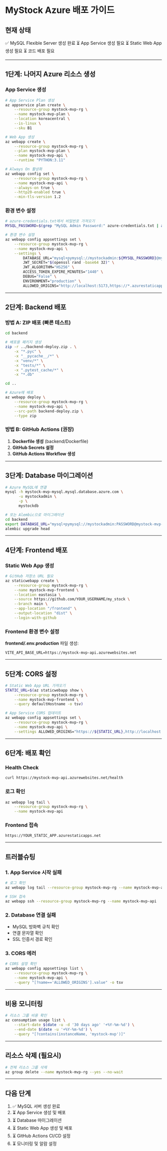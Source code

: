 # MyStock Azure 배포 가이드

## 현재 상태
✅ MySQL Flexible Server 생성 완료
⏳ App Service 생성 필요
⏳ Static Web App 생성 필요
⏳ 코드 배포 필요

---

## 1단계: 나머지 Azure 리소스 생성

### App Service 생성
```bash
# App Service Plan 생성
az appservice plan create \
    --resource-group mystock-mvp-rg \
    --name mystock-mvp-plan \
    --location koreacentral \
    --is-linux \
    --sku B1

# Web App 생성
az webapp create \
    --resource-group mystock-mvp-rg \
    --plan mystock-mvp-plan \
    --name mystock-mvp-api \
    --runtime "PYTHON:3.11"

# Always On 활성화
az webapp config set \
    --resource-group mystock-mvp-rg \
    --name mystock-mvp-api \
    --always-on true \
    --http20-enabled true \
    --min-tls-version 1.2
```

### 환경 변수 설정
```bash
# azure-credentials.txt에서 비밀번호 가져오기
MYSQL_PASSWORD=$(grep "MySQL Admin Password:" azure-credentials.txt | awk '{print $4}')

# 환경 변수 설정
az webapp config appsettings set \
    --resource-group mystock-mvp-rg \
    --name mystock-mvp-api \
    --settings \
        DATABASE_URL="mysql+pymysql://mystockadmin:${MYSQL_PASSWORD}@mystock-mvp-mysql.mysql.database.azure.com:3306/mystockdb?ssl_ca=/etc/ssl/certs/ca-certificates.crt" \
        JWT_SECRET="$(openssl rand -base64 32)" \
        JWT_ALGORITHM="HS256" \
        ACCESS_TOKEN_EXPIRE_MINUTES="1440" \
        DEBUG="False" \
        ENVIRONMENT="production" \
        ALLOWED_ORIGINS="http://localhost:5173,https://*.azurestaticapps.net"
```

---

## 2단계: Backend 배포

### 방법 A: ZIP 배포 (빠른 테스트)

```bash
cd backend

# 배포용 패키지 생성
zip -r ../backend-deploy.zip . \
    -x "*.pyc" \
    -x "__pycache__/*" \
    -x "venv/*" \
    -x "tests/*" \
    -x ".pytest_cache/*" \
    -x "*.db"

cd ..

# Azure에 배포
az webapp deploy \
    --resource-group mystock-mvp-rg \
    --name mystock-mvp-api \
    --src-path backend-deploy.zip \
    --type zip
```

### 방법 B: GitHub Actions (권장)

1. **Dockerfile 생성** (backend/Dockerfile)
2. **GitHub Secrets 설정**
3. **GitHub Actions Workflow 생성**

---

## 3단계: Database 마이그레이션

```bash
# Azure MySQL에 연결
mysql -h mystock-mvp-mysql.mysql.database.azure.com \
      -u mystockadmin \
      -p \
      mystockdb

# 또는 Alembic으로 마이그레이션
cd backend
export DATABASE_URL="mysql+pymysql://mystockadmin:PASSWORD@mystock-mvp-mysql.mysql.database.azure.com:3306/mystockdb?ssl_ca=/etc/ssl/certs/ca-certificates.crt"
alembic upgrade head
```

---

## 4단계: Frontend 배포

### Static Web App 생성
```bash
# GitHub 저장소 URL 필요
az staticwebapp create \
    --resource-group mystock-mvp-rg \
    --name mystock-mvp-frontend \
    --location eastasia \
    --source https://github.com/YOUR_USERNAME/my_stock \
    --branch main \
    --app-location "/frontend" \
    --output-location "dist" \
    --login-with-github
```

### Frontend 환경 변수 설정

**frontend/.env.production** 파일 생성:
```env
VITE_API_BASE_URL=https://mystock-mvp-api.azurewebsites.net
```

---

## 5단계: CORS 설정

```bash
# Static Web App URL 가져오기
STATIC_URL=$(az staticwebapp show \
    --resource-group mystock-mvp-rg \
    --name mystock-mvp-frontend \
    --query defaultHostname -o tsv)

# App Service CORS 업데이트
az webapp config appsettings set \
    --resource-group mystock-mvp-rg \
    --name mystock-mvp-api \
    --settings ALLOWED_ORIGINS="https://${STATIC_URL},http://localhost:5173"
```

---

## 6단계: 배포 확인

### Health Check
```bash
curl https://mystock-mvp-api.azurewebsites.net/health
```

### 로그 확인
```bash
az webapp log tail \
    --resource-group mystock-mvp-rg \
    --name mystock-mvp-api
```

### Frontend 접속
```
https://YOUR_STATIC_APP.azurestaticapps.net
```

---

## 트러블슈팅

### 1. App Service 시작 실패
```bash
# 로그 확인
az webapp log tail --resource-group mystock-mvp-rg --name mystock-mvp-api

# SSH 접속
az webapp ssh --resource-group mystock-mvp-rg --name mystock-mvp-api
```

### 2. Database 연결 실패
- MySQL 방화벽 규칙 확인
- 연결 문자열 확인
- SSL 인증서 경로 확인

### 3. CORS 에러
```bash
# CORS 설정 확인
az webapp config appsettings list \
    --resource-group mystock-mvp-rg \
    --name mystock-mvp-api \
    --query "[?name=='ALLOWED_ORIGINS'].value" -o tsv
```

---

## 비용 모니터링

```bash
# 리소스 그룹 비용 확인
az consumption usage list \
    --start-date $(date -u -d '30 days ago' '+%Y-%m-%d') \
    --end-date $(date -u '+%Y-%m-%d') \
    --query "[?contains(instanceName, 'mystock-mvp')]"
```

---

## 리소스 삭제 (필요시)

```bash
# 전체 리소스 그룹 삭제
az group delete --name mystock-mvp-rg --yes --no-wait
```

---

## 다음 단계

1. ✅ MySQL 서버 생성 완료
2. ⏳ App Service 생성 및 배포
3. ⏳ Database 마이그레이션
4. ⏳ Static Web App 생성 및 배포
5. ⏳ GitHub Actions CI/CD 설정
6. ⏳ 모니터링 및 알람 설정
